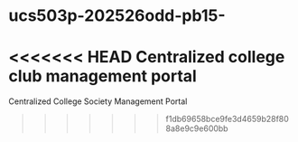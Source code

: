 # ucs503p-202526odd-pb15-
<<<<<<< HEAD
Centralized college club management portal
=======
Centralized College Society Management Portal
>>>>>>> f1db69658bce9fe3d4659b28f808a8e9c9e600bb
